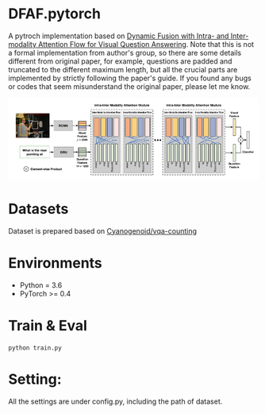 # DFAF.pytorch
A pytroch implementation based on [Dynamic Fusion with Intra- and Inter-modality Attention Flow for Visual Question Answering](https://arxiv.org/abs/1812.05252). Note that this is not a formal implementation from author's group, so there are some details different from original paper, for example, questions are padded and truncated to the different maximum length, but all the crucial parts are implemented by strictly following the paper's guide. If you found any bugs or codes that seem misunderstand the original paper, please let me know.

<img src="DFAF.png">  

# Datasets 
Dataset is prepared based on [Cyanogenoid/vqa-counting](https://github.com/Cyanogenoid/vqa-counting/tree/master/vqa-v2) 

# Environments
- Python = 3.6 
- PyTorch >= 0.4

# Train & Eval
```
python train.py
```

# Setting:
All the settings are under config.py, including the path of dataset.
